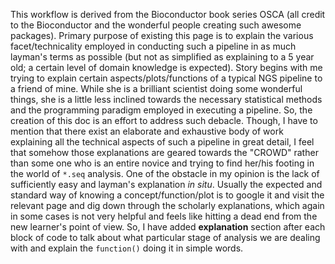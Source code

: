 This workflow is derived from the Bioconductor book series OSCA (all credit to the Bioconductor and the wonderful people creating such awesome packages). Primary purpose of existing this page is to explain the various facet/technicality employed in conducting such a pipeline in as much layman's terms as possible (but not as simplified as explaining to a 5 year old; a certain level of domain knowledge is expected). Story begins with me trying to explain certain aspects/plots/functions of a typical NGS pipeline to a friend of mine. While she is a brilliant scientist doing some wonderful things, she is a little less inclined towards the necessary statistical methods and the programming paradigm employed in executing a pipeline. So, the creation of this doc is an effort to address such debacle. Though, I have to mention that there exist an elaborate and exhaustive body of work explaining all the technical aspects of such a pipeline in great detail, I feel that somehow those explanations are geared towards the "CROWD" rather than some one who is an entire novice and trying to find her/his footing in the world of `*.seq` analysis. One of the obstacle in my opinion is the lack of sufficiently easy and layman's explanation *in situ*. Usually the expected and standard way of knowing a concept/function/plot is to google it and visit the relevant page and dig down through the scholarly explanations, which again in some cases is not very helpful and feels like hitting a dead end from the new learner's point of view. So, I have added **explanation** section after each block of code to talk about what particular stage of analysis we are dealing with and explain the `function()` doing it in simple words.     
